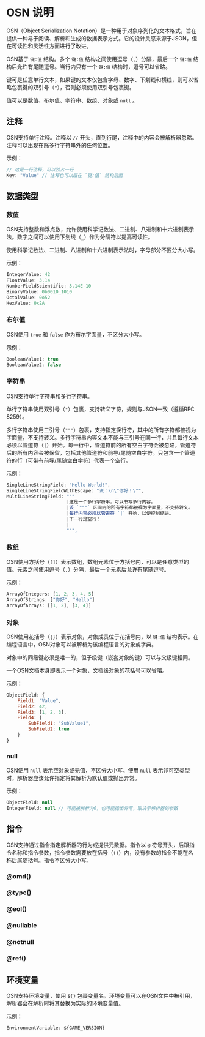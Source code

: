 # OSN 说明

OSN（Object Serialization Notation）是一种用于对象序列化的文本格式，旨在提供一种易于阅读、解析和生成的数据表示方式。它的设计灵感来源于JSON，但在可读性和灵活性方面进行了改进。

OSN基于 `键:值` 结构。多个 `键:值` 结构之间使用逗号（`,`）分隔，最后一个 `键:值` 结构后允许有尾随逗号。当行内只有一个 `键:值` 结构时，逗号可以省略。

键可是任意单行文本，如果键的文本仅包含字母、数字、下划线和横线，则可以省略包裹键的双引号（`"`），否则必须使用双引号包裹键。

值可以是数值、布尔值、字符串、数组、对象或 `null` 。


## 注释

OSN支持单行注释。注释以 `//` 开头，直到行尾，注释中的内容会被解析器忽略。注释可以出现在除多行字符串外的任何位置。

示例：
```js
// 这是一行注释，可以独占一行
Key: "Value" // 注释也可以跟在 `键:值` 结构后面
```


## 数据类型

### 数值

OSN支持整数和浮点数，允许使用科学记数法、二进制、八进制和十六进制表示法。数字之间可以使用下划线（`_`）作为分隔符以提高可读性。

使用科学记数法、二进制、八进制和十六进制表示法时，字母部分不区分大小写。

示例：
```js
IntegerValue: 42
FloatValue: 3.14
NumberFieldScientific: 3.14E-10
BinaryValue: 0b0010_1010
OctalValue: 0o52
HexValue: 0x2A
```


### 布尔值

OSN使用 `true` 和 `false` 作为布尔字面量，不区分大小写。

示例：
```js
BooleanValue1: true
BooleanValue2: false
```


### 字符串

OSN支持单行字符串和多行字符串。

单行字符串使用双引号（`"`）包裹，支持转义字符，规则与JSON一致（遵循RFC 8259）。

多行字符串使用三引号（`"""`）包裹，支持指定换行符，其中的所有字符都被视为字面量，不支持转义。多行字符串内容文本不能与三引号在同一行，并且每行文本必须以管道符（`|`）开始。每一行中，管道符前的所有空白字符会被忽略，管道符后的所有内容会被保留，包括其他管道符和前导/尾随空白字符。只包含一个管道符的行（可带有前导/尾随空白字符）代表一个空行。

示例：
```js
SingleLineStringField: "Hello World!",
SingleLineStringFieldWithEscape: "说：\n\"你好！\"",
MultiLineStringField: """
                      |这是一个多行字符串，可以书写多行内容。
                      |该 `"""` 区间内的所有字符都被视为字面量，不支持转义。
                      |每行内容必须以管道符 `|` 开始，以便控制缩进。
                      |下一行是空行：
                      |
                      """,
```


### 数组

OSN使用方括号（`[]`）表示数组，数组元素位于方括号内，可以是任意类型的值。元素之间使用逗号（`,`）分隔，最后一个元素后允许有尾随逗号。

示例：
```js
ArrayOfIntegers: [1, 2, 3, 4, 5]
ArrayOfStrings: ["你好", "Hello"]
ArrayOfArrays: [[1, 2], [3, 4]]
```


### 对象

OSN使用花括号（`{}`）表示对象，对象成员位于花括号内，以 `键:值` 结构表示。在编程语言中，OSN对象可以被解析为该编程语言的对象或字典。

对象中的同级键必须是唯一的，但子级键（嵌套对象的键）可以与父级键相同。

一个OSN文档本身即表示一个对象，文档级对象的花括号可以省略。

示例：
```js
ObjectField: {
    Field1: "Value",
    Field2: 42,
    Field3: [1, 2, 3],
    Field4: {
        SubField1: "SubValue1",
        SubField2: true
    }
}
```


### null

OSN使用 `null` 表示空对象或无值，不区分大小写。使用 `null` 表示非可空类型时，解析器应该允许指定将其解析为默认值或抛出异常。

示例：
```js
ObjectField: null
IntegerField: null // 可能被解析为0，也可能抛出异常，取决于解析器的参数
```


## 指令

OSN支持通过指令指定解析器的行为或提供元数据。指令以 `@` 符号开头，后跟指令名称和指令参数，指令参数需要放在括号（`()`）内，没有参数的指令不能在名称后尾随括号。指令不区分大小写。

### @omd()


### @type()


### @eol()


### @nullable


### @notnull


### @ref()


## 环境变量

OSN支持环境变量，使用 `${}` 包裹变量名。环境变量可以在OSN文件中被引用，解析器会在解析时将其替换为实际的环境变量值。

示例：
```js
EnvironmentVariable: ${GAME_VERSION}
```
